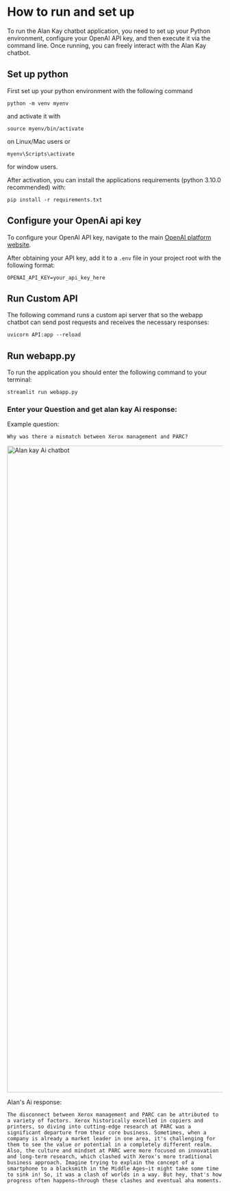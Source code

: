 # How to run and set up
To run the Alan Kay chatbot application, you need to set up your Python environment, configure your OpenAI API key, and then execute it via the command line. Once running, you can freely interact with the Alan Kay chatbot.
## Set up python
First set up your python environment with the following command
```
python -m venv myenv
```
and activate it with
```
source myenv/bin/activate
```
on Linux/Mac users or 
```
myenv\Scripts\activate
```
for window users.

After activation, you can install the applications requirements (python 3.10.0 recommended) with:
```
pip install -r requirements.txt
```

## Configure your OpenAi api key

To configure your OpenAI API key, navigate to the main [OpenAI platform website](https://platform.openai.com/).

After obtaining your API key, add it to a `.env` file in your project root with the following format:
```
OPENAI_API_KEY=your_api_key_here
```

## Run Custom API
The following command runs a custom api server that so the webapp chatbot can send post requests and receives the necessary responses:
```
uvicorn API:app --reload
```

## Run webapp.py
To run the application you should enter the following command to your terminal:
```
streamlit run webapp.py
```

### Enter your Question and get alan kay Ai response:
Example question:
```
Why was there a mismatch between Xerox management and PARC?
```
<img width="1510" alt="Alan kay Ai chatbot" src="https://github.com/user-attachments/assets/7d736399-855a-4e5c-aa35-9b3b9e2231a1" />


Alan's Ai response:
```
The disconnect between Xerox management and PARC can be attributed to a variety of factors. Xerox historically excelled in copiers and printers, so diving into cutting-edge research at PARC was a significant departure from their core business. Sometimes, when a company is already a market leader in one area, it's challenging for them to see the value or potential in a completely different realm. Also, the culture and mindset at PARC were more focused on innovation and long-term research, which clashed with Xerox's more traditional business approach. Imagine trying to explain the concept of a smartphone to a blacksmith in the Middle Ages—it might take some time to sink in! So, it was a clash of worlds in a way. But hey, that's how progress often happens—through these clashes and eventual aha moments.
```


